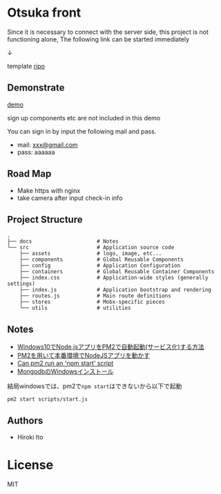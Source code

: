 # Otsuka front

Since it is necessary to connect with the server side, this project is not functioning alone,
The following link can be started immediately

↓

template
[ripo](https://github.com/HirokiIto/react-template-2018)

## Demonstrate

[demo](https://hirokiito.github.io/react-template-2018)

sign up components etc are not included in this demo

You can sign in by input the following mail and pass.
* mail: xxx@gmail.com
* pass: aaaaaa

## Road Map

* Make https with nginx
* take camera after input check-in info

## Project Structure

```
.
├── docs                     # Notes
└── src                      # Application source code
    ├── assets               # logo, image, etc...
    ├── components           # Global Reusable Components
    ├── config               # Application Configuration
    ├── containers           # Global Reusable Container Components
    ├── index.css            # Application-wide styles (generally settings)
    ├── index.js             # Application bootstrap and rendering
    ├── routes.js            # Main route definitions
    ├── stores               # Mobx-specific pieces
    └── utils                # utilities

```

## Notes

* [Windows10でNode.jsアプリをPM2で自動起動(サービス化)する方法](https://nashika.net/archives/121)
* [PM2を用いて本番環境でNodeJSアプリを動かす](https://www.yoheim.net/blog.php?q=20170706)
* [Can pm2 run an 'npm start' script](https://stackoverflow.com/questions/31579509/can-pm2-run-an-npm-start-script)
* [MongodbのWindowsインストール](https://qiita.com/boss_ape/items/e4c5024c00de25d3b1b6)

結局windowsでは、pm2で`npm start`はできないから以下で起動

```
pm2 start scripts/start.js
```


## Authors

* Hiroki Ito

License
===============
MIT

